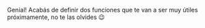 Genial! Acabás de definir dos funciones que te van a ser muy útiles próximamente, no te las olvides :wink: